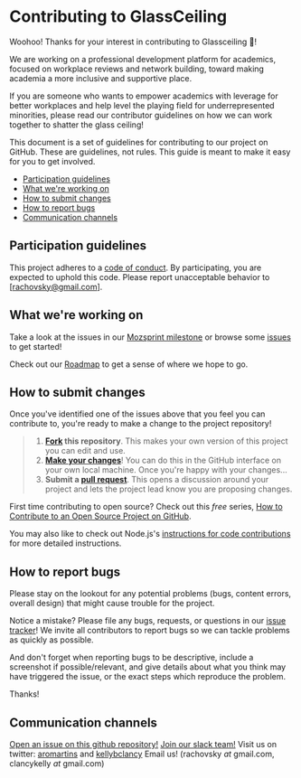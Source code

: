 # Contributing to GlassCeiling

Woohoo! Thanks for your interest in contributing to Glassceiling :tada:! 

We are working on a professional development platform for academics, focused on workplace reviews and network building, toward making academia a more inclusive and supportive place.

If you are someone who wants to empower academics with leverage for better workplaces and help level the playing field for underrepresented minorities, please read our contributor guidelines on how we can work together to shatter the glass ceiling!

This document is a set of guidelines for contributing to our project on GitHub. These are guidelines, not rules. This guide is meant to make it easy for you to get involved.


* [Participation guidelines](#participation-guidelines)
* [What we're working on](#what-were-working-on)
* [How to submit changes](#how-to-submit-changes)
* [How to report bugs](#how-to-report-bugs)
* [Communication channels](#communication-channels)

## Participation guidelines

This project adheres to a [code of conduct](CODE_OF_CONDUCT.md). By participating, you are expected to uphold this code. Please report unacceptable behavior to [rachovsky@gmail.com].

## What we're working on

Take a look at the issues in our [Mozsprint milestone](https://github.com/voxverus/GlassCeiling/issues?q=is%3Aopen+is%3Aissue+milestone%3AMozsprint) or browse some [issues](https://github.com/voxverus/GlassCeiling/issues) to get started!

Check out our [Roadmap](https://docs.google.com/document/d/1vmuGnl6ipPJgVkG9dYw_yOzqBk3-p8EWiEbKyiUunxU/edit?ts=58d83ff5) to get a sense of where we hope to go.

## How to submit changes

Once you've identified one of the issues above that you feel you can contribute to, you're ready to make a change to the project repository!
 
> 1. **[Fork](https://help.github.com/articles/fork-a-repo/) this repository**. This makes your own version of this project you can edit and use.
> 2. **[Make your changes](https://guides.github.com/activities/forking/#making-changes)**! You can do this in the GitHub interface on your own local machine. Once you're happy with your changes...
> 3. **Submit a [pull request](https://help.github.com/articles/proposing-changes-to-a-project-with-pull-requests/)**. This opens a discussion around your project and lets the project lead know you are proposing changes.

First time contributing to open source? Check out this *free* series, [How to Contribute to an Open Source Project on GitHub](https://egghead.io/series/how-to-contribute-to-an-open-source-project-on-github).

You may also like to check out Node.js's [instructions for code contributions](https://github.com/nodejs/node/blob/master/CONTRIBUTING.md#code-contributions) for more detailed instructions.

## How to report bugs

Please stay on the lookout for any potential problems (bugs, content errors, overall design) that might cause trouble for the project. 

Notice a mistake? Please file any bugs, requests, or questions in our [issue tracker](GlassCeiling/issues)! We invite all contributors to report bugs so we can tackle problems as quickly as possible. 

And don't forget when reporting bugs to be descriptive, include a screenshot if possible/relevant, and give details about what you think may have triggered the issue, or the exact steps which reproduce the problem. 

Thanks!

## Communication channels

<a href='https://github.com/voxverus/GlassCeiling/issues'>Open an issue on this github repository!</a>
<a href='http://voxverus.slack.com'>Join our slack team!</a>
Visit us on twitter: <a href='https://twitter.com/kellybclancy'>aromartins</a> and <a href='https://twitter.com/kellybclancy'>kellybclancy</a>
Email us! (rachovsky _at_ gmail.com, clancykelly _at_ gmail.com)


